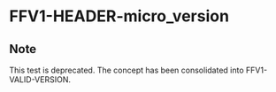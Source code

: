 # FFV1-HEADER-micro_version

## Note
This test is deprecated. The concept has been consolidated into FFV1-VALID-VERSION.
